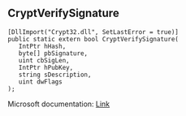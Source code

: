 ## CryptVerifySignature

```
[DllImport("Crypt32.dll", SetLastError = true)]
public static extern bool CryptVerifySignature(
   IntPtr hHash,
   byte[] pbSignature,
   uint cbSigLen,
   IntPtr hPubKey,
   string sDescription,
   uint dwFlags
);
```

Microsoft documentation: [Link](https://learn.microsoft.com/en-us/windows/win32/api/wincrypt/nf-wincrypt-cryptverifysignaturea)
